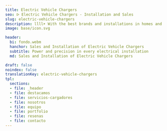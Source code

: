 ```yaml
---
title: Electric Vehicle Chargers
seo: ᐅ Electric Vehicle Chargers - Installation and Sales
slug: electric-vehicle-chargers
description: llll➤ With the best brands and installations in homes and community garages. ✅ Contact us for personalized advice and budgets.
image: base/icon.svg

header:
  bi: fondo.webm
  hanchor: Sales and Installation of Electric Vehicle Chargers
  subtitle: Power and precision in every electrical installation
  md: Sales and Installation of Electric Vehicle Chargers

draft: false
noindex: false
translationKey: electric-vehicle-chargers
tpl:
  sections:
  - file: _header
  - file: destacamos
  - file: servicios-cargadores
  - file: nosotros
  - file: equipo
  - file: portfolio
  - file: resenas
  - file: contacto
---
```

